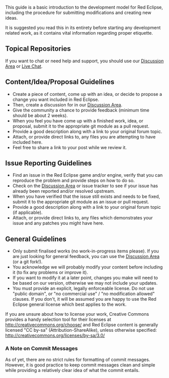 This guide is a basic introduction to the development model for Red Eclipse, including the procedure for submitting modifications and creating new ideas.

It is suggested you read this in its entirety before starting any development related work, as it contains vital information regarding proper etiquette.

## Topical Repositories

If you want to chat or need help and support, you should use our [Discussion Area](https://redeclipse.net/discuss) or [Live Chat](https://redeclipse.net/chat).

## Content/Idea/Proposal Guidelines

* Create a piece of content, come up with an idea, or decide to propose a change you want included in Red Eclipse.
* Then, create a discussion for in our [Discussion Area](https://redeclipse.net/discuss).
* Give the community a chance to provide feedback (minimum time should be about 2 weeks).
* When you feel you have come up with a finished work, idea, or proposal, submit it to the appropriate git module as a pull request.
* Provide a good description along with a link to your original forum topic.
* Attach, or provide direct links to, any files you are attempting to have included here.
* Feel free to share a link to your post while we review it.

## Issue Reporting Guidelines

* Find an issue in the Red Eclipse game and/or engine, verify that you can reproduce the problem and provide steps on how to do so.
* Check on the [Discussion Area](https://redeclipse.net/discuss) or issue tracker to see if your issue has already been reported and/or resolved upstream.
* When you have verified that the issue still exists and needs to be fixed, submit it to the appropriate git module as an issue or pull request.
* Provide a good description along with a link to your original forum topic (if applicable).
* Attach, or provide direct links to, any files which demonstrates your issue and any patches you might have here.

## General Guidelines

* Only submit finalised works (no work-in-progress items please). If you are just looking for general feedback, you can use the [Discussion Area](https://redeclipse.net/discuss) (or a git fork!).
* You acknowledge we will probably modify your content before including it (to fix any problems or improve it).
* If you want to modify it at a later point, changes you make will need to be based on our version, otherwise we may not include your updates.
* You must provide an explicit, legally enforceable license. Do not use "public domain", or "no commercial use" / "no modification allowed" clauses. If you don't, it will be assumed you are happy to use the Red Eclipse general license which best applies to the work.

If you are unsure about how to license your work, Creative Commons provides a handy selection tool for their licenses at http://creativecommons.org/choose/ and Red Eclipse content is generally licensed "CC by-sa" (Attribution-ShareAlike), unless otherwise specified: http://creativecommons.org/licenses/by-sa/3.0/

### A Note on Commit Messages

As of yet, there are no strict rules for formatting of commit messages. However, it is good practice to keep commit messages clean and simple while providing a relatively clear idea of what the commit entails.
